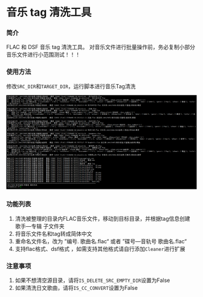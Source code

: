 # 音乐 tag 清洗工具  

### 简介

FLAC 和 DSF 音乐 tag 清洗工具。
对音乐文件进行批量操作前，务必复制小部分音乐文件进行小范围测试！！！

### 使用方法

修改`SRC_DIR`和`TARGET_DIR`，运行脚本进行音乐Tag清洗

![示例](example.png)

### 功能列表  
1. 清洗被整理的目录内FLAC音乐文件，移动到目标目录，并根据tag信息创建 歌手—专辑 子文件夹  
2. 将音乐文件名和tag转成简体中文  
3. 重命名文件名，改为 ”编号. 歌曲名.flac“ 或者 ”碟号—音轨号 歌曲名.flac“  
4. 支持flac格式、dsf格式 ，如需支持其他格式请自行添加`Cleaner`进行扩展

### 注意事项  

 1. 如果不想清空源目录，请将`IS_DELETE_SRC_EMPTY_DIR`设置为False
 2. 如果清洗日文歌曲，请将`IS_CC_CONVERT`设置为False
